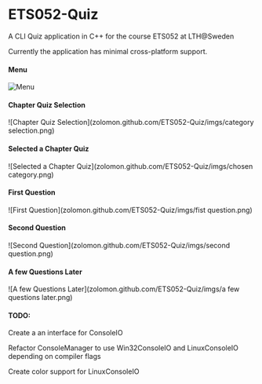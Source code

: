 ETS052-Quiz
===========

A CLI Quiz application in C++ for the course ETS052 at LTH@Sweden

Currently the application has minimal cross-platform support. 

#### Menu
![Menu](zolomon.github.com/ETS052-Quiz/imgs/menu.png)

#### Chapter Quiz Selection
![Chapter Quiz Selection](zolomon.github.com/ETS052-Quiz/imgs/category selection.png)

#### Selected a Chapter Quiz
![Selected a Chapter Quiz](zolomon.github.com/ETS052-Quiz/imgs/chosen category.png)

#### First Question
![First Question](zolomon.github.com/ETS052-Quiz/imgs/fist question.png)

#### Second Question
![Second Question](zolomon.github.com/ETS052-Quiz/imgs/second question.png)

#### A few Questions Later
![A few Questions Later](zolomon.github.com/ETS052-Quiz/imgs/a few questions later.png)

#### TODO:
Create a an interface for ConsoleIO

Refactor ConsoleManager to use Win32ConsoleIO and LinuxConsoleIO depending on compiler flags

Create color support for LinuxConsoleIO

